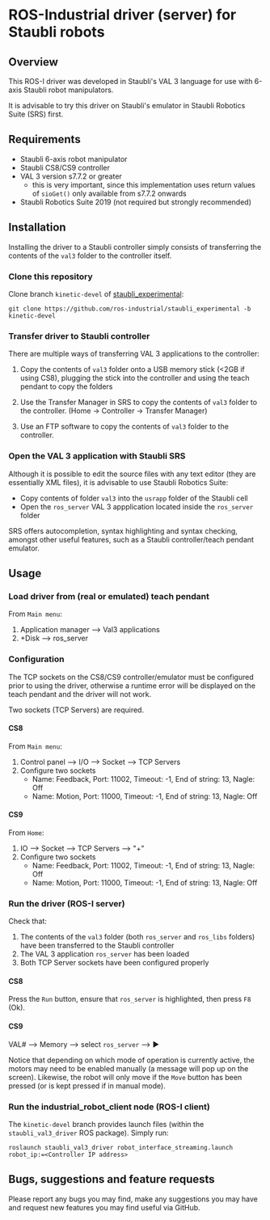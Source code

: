 # ROS-Industrial driver (server) for Staubli robots

## Overview

This ROS-I driver was developed in Staubli's VAL 3 language for use with 6-axis
Staubli robot manipulators.

It is advisable to try this driver on Staubli's emulator in Staubli Robotics Suite (SRS) first.


## Requirements

* Staubli 6-axis robot manipulator
* Staubli CS8/CS9 controller
* VAL 3 version s7.7.2 or greater
  * this is very important, since this implementation uses return values of `sioGet()`
    only available from s7.7.2 onwards
* Staubli Robotics Suite 2019 (not required but strongly recommended)

## Installation

Installing the driver to a Staubli controller simply consists of transferring the
contents of the `val3` folder to the controller itself.

### Clone this repository

Clone branch `kinetic-devel` of [staubli_experimental](https://github.com/ros-industrial/staubli_experimental):

```shell
git clone https://github.com/ros-industrial/staubli_experimental -b kinetic-devel
```

### Transfer driver to Staubli controller

There are multiple ways of transferring VAL 3 applications to the controller:

1. Copy the contents of `val3` folder onto a USB memory stick (<2GB if using CS8), 
plugging the stick into the controller and using the teach pendant to copy the folders

2. Use the Transfer Manager in SRS to copy the contents of `val3` folder to the controller. (Home -> Controller -> Transfer Manager)

2. Use an FTP software to copy the contents of `val3` folder to the controller.

### Open the VAL 3 application with Staubli SRS

Although it is possible to edit the source files with any text editor (they are
essentially XML files), it is advisable to use Staubli Robotics Suite:

* Copy contents of folder `val3` into the `usrapp` folder of the Staubli cell
* Open the `ros_server` VAL 3 appplication located inside the `ros_server` folder

SRS offers autocompletion, syntax highlighting and syntax checking, amongst other
useful features, such as a Staubli controller/teach pendant emulator.


## Usage

### Load driver from (real or emulated) teach pendant

From `Main menu`:

1. Application manager --> Val3 applications
2. +Disk --> ros_server

### Configuration

The TCP sockets on the CS8/CS9 controller/emulator must be configured prior to using
the driver, otherwise a runtime error will be displayed on the teach pendant and
the driver will not work.

Two sockets (TCP Servers) are required.

#### CS8

 From `Main menu`:

1. Control panel --> I/O --> Socket --> TCP Servers
2. Configure two sockets
   * Name: Feedback, Port: 11002, Timeout: -1, End of string: 13, Nagle: Off
   * Name: Motion, Port: 11000, Timeout: -1, End of string: 13, Nagle: Off

#### CS9

 From `Home`:

1. IO --> Socket --> TCP Servers --> "+"
2. Configure two sockets
   * Name: Feedback, Port: 11002, Timeout: -1, End of string: 13, Nagle: Off
   * Name: Motion, Port: 11000, Timeout: -1, End of string: 13, Nagle: Off

### Run the driver (ROS-I server)

Check that:

1. The contents of the `val3` folder (both `ros_server` and `ros_libs` folders)
have been transferred to the Staubli controller
2. The VAL 3 application `ros_server` has been loaded
3. Both TCP Server sockets have been configured properly

#### CS8

Press the `Run` button, ensure that `ros_server` is highlighted,
then press `F8` (Ok).

#### CS9

VAL# --> Memory --> select `ros_server` --> ▶

Notice that depending on which mode of operation is currently active, the motors
may need to be enabled manually (a message will pop up on the screen). Likewise,
the robot will only move if the `Move` button has been pressed (or is kept pressed
if in manual mode).

### Run the industrial_robot_client node (ROS-I client)

The `kinetic-devel` branch provides launch files (within the `staubli_val3_driver`
ROS package). Simply run:

```shell
roslaunch staubli_val3_driver robot_interface_streaming.launch robot_ip:=<Controller IP address>
```

## Bugs, suggestions and feature requests

Please report any bugs you may find, make any suggestions you may have and request
new features you may find useful via GitHub.

